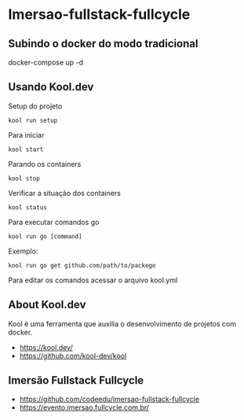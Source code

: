 # Imersao-fullstack-fullcycle

## Subindo o docker do modo tradicional  
docker-compose up -d

## Usando Kool.dev
Setup do projeto
```console
kool run setup
```

Para iniciar
```console
kool start
```

Parando os containers 
```console
kool stop 
```

Verificar a situação dos containers
```console
kool status 
```

Para executar comandos go 
```
kool run go [command]
```

Exemplo:
```
kool run go get github.com/path/to/packege
```

Para editar os comandos acessar o arquivo kool.yml

## About Kool.dev
Kool é uma ferramenta que auxilia o desenvolvimento de projetos com docker.
- https://kool.dev/
- https://github.com/kool-dev/kool

## Imersão Fullstack Fullcycle
- https://github.com/codeedu/imersao-fullstack-fullcycle
- https://evento.imersao.fullcycle.com.br/
